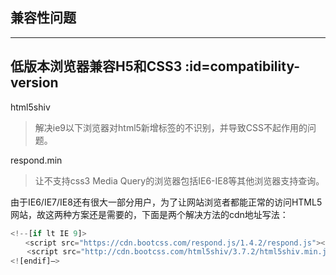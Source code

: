 ## 兼容性问题
---

## 低版本浏览器兼容H5和CSS3  :id=compatibility-version
html5shiv
> 解决ie9以下浏览器对html5新增标签的不识别，并导致CSS不起作用的问题。

respond.min
> 让不支持css3 Media Query的浏览器包括IE6-IE8等其他浏览器支持查询。

由于IE6/IE7/IE8还有很大一部分用户，为了让网站浏览者都能正常的访问HTML5网站，故这两种方案还是需要的，下面是两个解决方法的cdn地址写法：

```js
<!--[if lt IE 9]>
　　<script src="https://cdn.bootcss.com/respond.js/1.4.2/respond.js"></script>
 　 <script src="http://cdn.bootcss.com/html5shiv/3.7.2/html5shiv.min.js"></script>
<![endif]—>
```